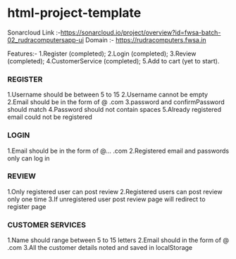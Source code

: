 # html-project-template
Sonarcloud Link :-https://sonarcloud.io/project/overview?id=fwsa-batch-02_rudracomputersapp-ui
Domain :- https://rudracomputers.fwsa.in

Features:-
1.Register (completed);
2.Login (completed);
3.Review (completed);
4.CustomerService (completed);
5.Add to cart (yet to start).

### REGISTER
1.Username should be between 5 to 15
2.Username cannot be empty
2.Email should be in the form of @ .com
3.password and confirmPassword should match
4.Password should not contain spaces 
5.Already registered email could not be registered

### LOGIN
1.Email should be in the form of @... .com
2.Registered email and passwords only can log in

### REVIEW
1.Only registered user can post review
2.Registered users can post review only one time
3.If unregistered user post review page will redirect to register page

### CUSTOMER SERVICES
1.Name should range between 5 to 15 letters
2.Email should in the form of @  .com
3.All the customer details noted and saved in localStorage








